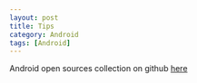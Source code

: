 ```yaml
---
layout: post
title: Tips
category: Android
tags: [Android]
---
```


Android open sources collection on github [here](https://github.com/Trinea/android-open-project)
